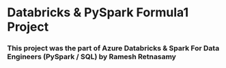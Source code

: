 # Databricks & PySpark Formula1 Project
### This project was the part of Azure Databricks & Spark For Data Engineers (PySpark / SQL) by Ramesh Retnasamy
